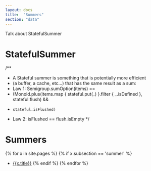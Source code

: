 ```yaml
---
layout: docs
title:  "Summers"
section: "data"
---
```


Talk about StatefulSummer

# StatefulSummer

/**
 * A Stateful summer is something that is potentially more efficient
 * (a buffer, a cache, etc...) that has the same result as a sum:
 * Law 1: Semigroup.sumOption(items) ==
 *   (Monoid.plus(items.map { stateful.put(_) }.filter { _.isDefined }, stateful.flush) &&
 *     stateful.isFlushed)
 * Law 2: isFlushed == flush.isEmpty
 */


# Summers

{% for x in site.pages %}
  {% if x.subsection == 'summer' %}
- [{{x.title}}]({{site.baseurl}}{{x.url}})
  {% endif %}
{% endfor %}
